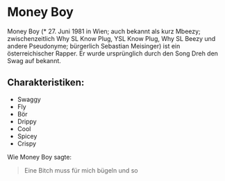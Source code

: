 # Money Boy
Money Boy (* 27. Juni 1981 in Wien; auch bekannt als kurz Mbeezy; zwischenzeitlich Why SL Know Plug, YSL Know Plug, Why SL Beezy und andere Pseudonyme; bürgerlich Sebastian Meisinger) ist ein österreichischer Rapper. Er wurde ursprünglich durch den Song Dreh den Swag auf bekannt.
## Charakteristiken:
* Swaggy
* Fly
* Bör
* Drippy
* Cool
* Spicey
* Crispy

Wie Money Boy sagte:

> Eine Bitch muss für mich bügeln und so